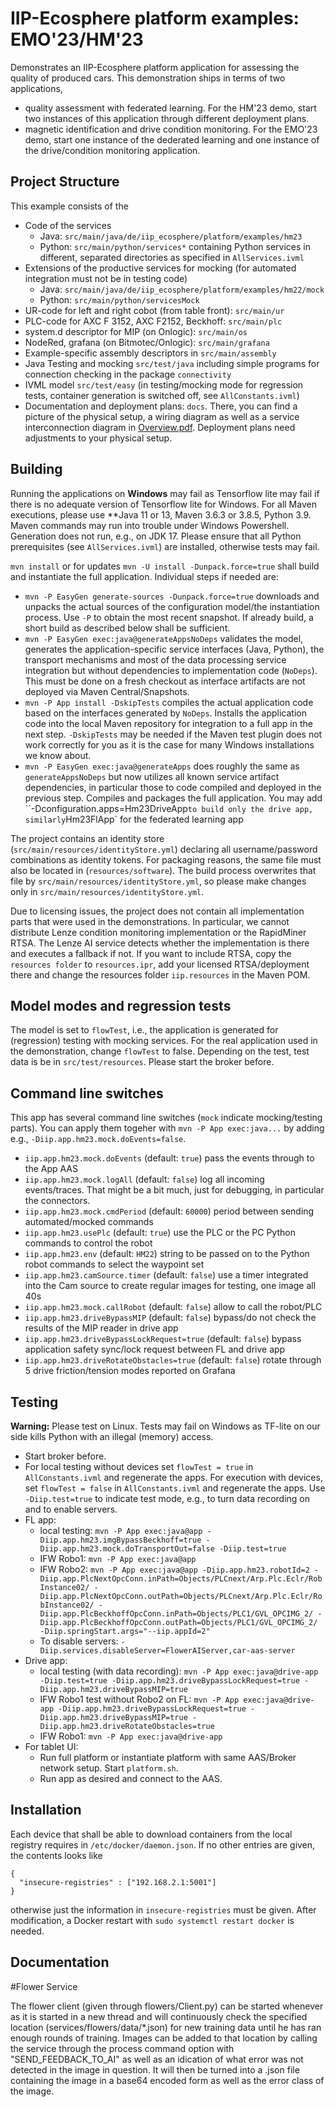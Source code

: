 # IIP-Ecosphere platform examples: EMO'23/HM'23

Demonstrates an IIP-Ecosphere platform application for assessing the quality of produced cars. This demonstration ships in terms of two applications, 
 - quality assessment with federated learning. For the HM'23 demo, start two instances of this application through different deployment plans.
 - magnetic identification and drive condition monitoring. For the EMO'23 demo, start one instance of the dederated learning and one instance of the drive/condition monitoring application.

## Project Structure

This example consists of the
- Code of the services 
  - Java: `src/main/java/de/iip_ecosphere/platform/examples/hm23`
  - Python: `src/main/python/services*` containing Python services in different, separated directories as specified in ``AllServices.ivml``
- Extensions of the productive services for mocking (for automated integration must not be in testing code)
  - Java: `src/main/java/de/iip_ecosphere/platform/examples/hm22/mock`
  - Python: `src/main/python/servicesMock`
- UR-code for left and right cobot (from table front): `src/main/ur`
- PLC-code for AXC F 3152, AXC F2152, Beckhoff: `src/main/plc`
- system.d descriptor for MIP (on Onlogic): `src/main/os`
- NodeRed, grafana (on Bitmotec/Onlogic): `src/main/grafana`
- Example-specific assembly descriptors in `src/main/assembly`
- Java Testing and mocking `src/test/java` including simple programs for connection checking in the package `connectivity`
- IVML model `src/test/easy` (in testing/mocking mode for regression tests, container generation is switched off, see `AllConstants.ivml`)
- Documentation and deployment plans: `docs`. There, you can find a picture of the physical setup, a wiring diagram as well as a service interconnection diagram in [Overview.pdf](docs/Overview.pptx). Deployment plans need adjustments to your physical setup.

## Building

Running the applications on **Windows** may fail as Tensorflow lite may fail if there is no adequate version of Tensorflow lite for Windows. For all Maven executions, please use **Java 11 or 13, Maven 3.6.3 or 3.8.5, Python 3.9. Maven commands may run into trouble under Windows Powershell. Generation does not run, e.g., on JDK 17. Please ensure that all Python prerequisites (see ``AllServices.ivml``) are installed, otherwise tests may fail.

`mvn install` or for updates `mvn -U install -Dunpack.force=true` shall build and instantiate the full application. Individual steps if needed are:
- `mvn -P EasyGen generate-sources -Dunpack.force=true` downloads and unpacks the actual sources of the configuration model/the instantiation process. Use `-P` to obtain the most recent snapshot. If already build, a short build as described below shall be sufficient.
- `mvn -P EasyGen exec:java@generateAppsNoDeps` validates the model, generates the application-specific service interfaces (Java, Python), the transport mechanisms and most of the data processing service integration but without dependencies to implementation code (`NoDeps`). This must be done on a fresh checkout as interface artifacts are not deployed via Maven Central/Snapshots.
- `mvn -P App install -DskipTests` compiles the actual application code based on the interfaces generated by `NoDeps`. Installs the application code into the local Maven repository for integration to a full app in the next step. `-DskipTests` may be needed if the Maven test plugin does not work correctly for you as it is the case for many Windows installations we know about.
- `mvn -P EasyGen exec:java@generateApps` does roughly the same as `generateAppsNoDeps` but now utilizes all known service artifact dependencies, in particular those to code compiled and deployed in the previous step. Compiles and packages the full application. You may add ``-Dconfiguration.apps=Hm23DriveApp` to build only the drive app, similarly `Hm23FlApp` for the federated learning app

The project contains an identity store (`src/main/resources/identityStore.yml`) declaring all username/password combinations as identity tokens. For packaging reasons, the same file must also be located in (`resources/software`). The build process overwrites that file by `src/main/resources/identityStore.yml`, so please make changes only in `src/main/resources/identityStore.yml`. 

Due to licensing issues, the project does not contain all implementation parts that were used in the demonstrations. In particular, we cannot distribute Lenze condition monitoring implementation or the RapidMiner RTSA. The Lenze AI service detects whether the implementation is there and executes a fallback if not. If you want to include RTSA, copy the `resources folder` to `resources.ipr`, add your licensed RTSA/deployment there and change the resources folder ``iip.resources`` in the Maven POM. 

## Model modes and regression tests

The model is set to `flowTest`, i.e., the application is generated for (regression) testing with mocking services. For the real application used in the demonstration, change `flowTest` to false. Depending on the test, test data is be in `src/test/resources`. Please start the broker before.




## Command line switches

This app has several command line switches (`mock` indicate mocking/testing parts). You can apply them togeher with `mvn -P App exec:java...` by adding e.g., `-Diip.app.hm23.mock.doEvents=false`.
- `iip.app.hm23.mock.doEvents` (default: `true`) pass the events through to the App AAS
- `iip.app.hm23.mock.logAll` (default: `false`)  log all incoming events/traces. That might be a bit much, just for debugging, in particular the connectors.
- `iip.app.hm23.mock.cmdPeriod` (default: `60000`) period between sending automated/mocked commands
- `iip.app.hm23.usePlc` (default: `true`) use the PLC or the PC Python commands to control the robot
- `iip.app.hm23.env` (default: `HM22`) string to be passed on to the Python robot commands to select the waypoint set
- `iip.app.hm23.camSource.timer` (default: `false`) use a timer integrated into the Cam source to create regular images for testing, one image all 40s
- `iip.app.hm23.mock.callRobot` (default: `false`) allow to call the robot/PLC
- `iip.app.hm23.driveBypassMIP` (default: `false`) bypass/do not check the results of the MIP reader in drive app
- `iip.app.hm23.driveBypassLockRequest=true` (default: `false`) bypass application safety sync/lock request between FL and drive app
- `iip.app.hm23.driveRotateObstacles=true` (default: `false`) rotate through 5 drive friction/tension modes reported on Grafana

## Testing

**Warning:** Please test on Linux. Tests may fail on Windows as TF-lite on our side kills Python with an illegal (memory) access.

- Start broker before.
- For local testing without devices set `flowTest = true` in `AllConstants.ivml` and regenerate the apps. For execution with devices, set `flowTest = false` in `AllConstants.ivml` and regenerate the apps. Use `-Diip.test=true` to indicate test mode, e.g., to turn data recording on and to enable servers.
- FL app: 
    - local testing: `mvn -P App exec:java@app -Diip.app.hm23.imgBypassBeckhoff=true -Diip.app.hm23.mock.doTransportOut=false -Diip.test=true`
    - IFW Robo1: `mvn -P App exec:java@app `
    - IFW Robo2: `mvn -P App exec:java@app -Diip.app.hm23.robotId=2 -Diip.app.PlcNextOpcConn.inPath=Objects/PLCnext/Arp.Plc.Eclr/RobInstance02/ -Diip.app.PlcNextOpcConn.outPath=Objects/PLCnext/Arp.Plc.Eclr/RobInstance02/ -Diip.app.PlcBeckhoffOpcConn.inPath=Objects/PLC1/GVL_OPCIMG_2/ -Diip.app.PlcBeckhoffOpcConn.outPath=Objects/PLC1/GVL_OPCIMG_2/ -Diip.springStart.args="--iip.appId=2"`
    - To disable servers: `-Diip.services.disableServer=FlowerAIServer,car-aas-server`
- Drive app: 
    - local testing (with data recording): `mvn -P App exec:java@drive-app -Diip.test=true -Diip.app.hm23.driveBypassLockRequest=true -Diip.app.hm23.driveBypassMIP=true`
    - IFW Robo1 test without Robo2 on FL: `mvn -P App exec:java@drive-app -Diip.app.hm23.driveBypassLockRequest=true -Diip.app.hm23.driveBypassMIP=true -Diip.app.hm23.driveRotateObstacles=true`
    - IFW Robo1: `mvn -P App exec:java@drive-app`
- For tablet UI:
    - Run full platform or instantiate platform with same AAS/Broker network setup. Start `platform.sh`.
    - Run app as desired and connect to the AAS.

## Installation

Each device that shall be able to download containers from the local registry requires in `/etc/docker/daemon.json`. If no other entries are given, the contents looks like

    {
      "insecure-registries" : ["192.168.2.1:5001"]
    }

otherwise just the information in `insecure-registries` must be given. After modification, a Docker restart with `sudo systemctl restart docker` is needed.

## Documentation

#Flower Service

The flower client (given through flowers/Client.py) can be started whenever as it is started in a new thread and will continuously check the specified location (services/flowers/data/*.json) for new training data until he has ran enough rounds of training. Images can be added to that location by calling the service through the process command option with "SEND_FEEDBACK_TO_AI" as well as an idication of what error was not detected in the image in question. It will then be turned into a .json file containing the image in a base64 encoded form as well as the error class of the image.